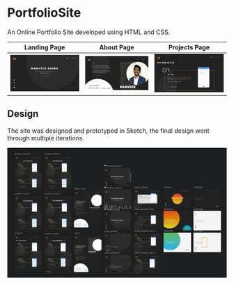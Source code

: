 # PortfolioSite
An Online Portfolio Site developed using HTML and CSS.

Landing Page | About Page | Projects Page 
:---------:|:------------:|:--------------------:
![](/src/readme/landing.png)|![](/src/readme/about.png)|![](/src/readme/projects.png)


## Design
The site was designed and prototyped in Sketch, the final design went through multiple iterations.

![sketch designs](/src/readme/sketch.png)
